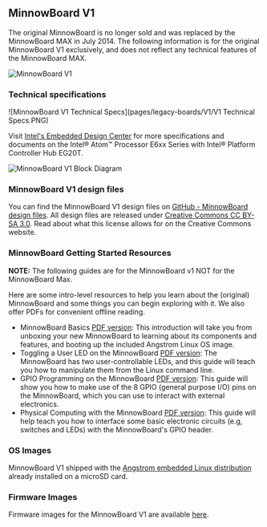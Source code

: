 ## MinnowBoard V1

The original MinnowBoard is no longer sold and was replaced by the MinnowBoard MAX in July 2014. The following information is for the original MinnowBoard V1 exclusively, and does not reflect any technical features of the MinnowBoard MAX.

![MinnowBoard V1](pages/legacy-boards/V1/MinnowBoard-RevA-Angled2.jpg)

### Technical specifications

![MinnowBoard V1 Technical Specs](pages/legacy-boards/V1/V1 Technical Specs.PNG)

Visit [Intel's Embedded Design Center](http://www.intel.com/content/www/us/en/intelligent-systems/queens-bay/embedded-intel-atom-e6xx-series-with-intel-platform-controller-hub-eg20t.html) for more specifications and documents on the Intel® Atom™ Processor E6xx Series with Intel® Platform Controller Hub EG20T.

![MinnowBoard V1 Block Diagram](pages/legacy-boards/V1/Minnow-v1-Block-Diagram-03202013.jpg)

### MinnowBoard V1 design files

You can find the MinnowBoard V1 design files on [GitHub - MinnowBoard design files](https://github.com/MinnowBoard-org/design-files/tree/master/minnowboard-v1/rev-a). All design files are released under [Creative Commons CC BY-SA 3.0](https://creativecommons.org/licenses/by-sa/3.0/). Read about what this license allows for on the Creative Commons website.

### MinnowBoard Getting Started Resources

**NOTE:** The following guides are for the MinnowBoard v1 NOT for the MinnowBoard Max.

Here are some intro-level resources to help you learn about the (original) MinnowBoard and some things you can begin exploring with it. We also offer PDFs for convenient offline reading.

- MinnowBoard Basics [PDF version](https://github.com/MinnowBoard-org/design-files/blob/master/minnowboard-v1/rev-a/Getting-Started-Guides/Getting%20Started%20with%20the%20Minnowboard.pdf): This introduction will take you from unboxing your new MinnowBoard to learning about its components and features, and booting up the included Angstrom Linux OS image.
- Toggling a User LED on the MinnowBoard [PDF version](https://github.com/MinnowBoard-org/design-files/blob/master/minnowboard-v1/rev-a/Getting-Started-Guides/Toggling%20LED%20on%20MinnowBoard.pdf): The MinnowBoard has two user-controllable LEDs, and this guide will teach you how to manipulate them from the Linux command line.
- GPIO Programming on the MinnowBoard [PDF version](https://github.com/MinnowBoard-org/design-files/blob/master/minnowboard-v1/rev-a/Getting-Started-Guides/GPIO%20Programming%20on%20the%20MinnowBoard.pdf): This guide will show you how to make use of the 8 GPIO (general purpose I/O) pins on the MinnowBoard, which you can use to interact with external electronics.
- Physical Computing with the MinnowBoard [PDF version](https://github.com/MinnowBoard-org/design-files/blob/master/minnowboard-v1/rev-a/Getting-Started-Guides/Minnowboard-Physical-Computing.pdf): This guide will help teach you how to interface some basic electronic circuits (e.g, switches and LEDs) with the MinnowBoard's GPIO header.

### OS Images
MinnowBoard V1 shipped with the [Angstrom embedded Linux distribution](http://www.angstrom-distribution.org/) already installed on a microSD card.

### Firmware Images
Firmware images for the MinnowBoard V1 are available [here](http://firmware.intel.com/projects/minnowboard-uefi-firmware).

